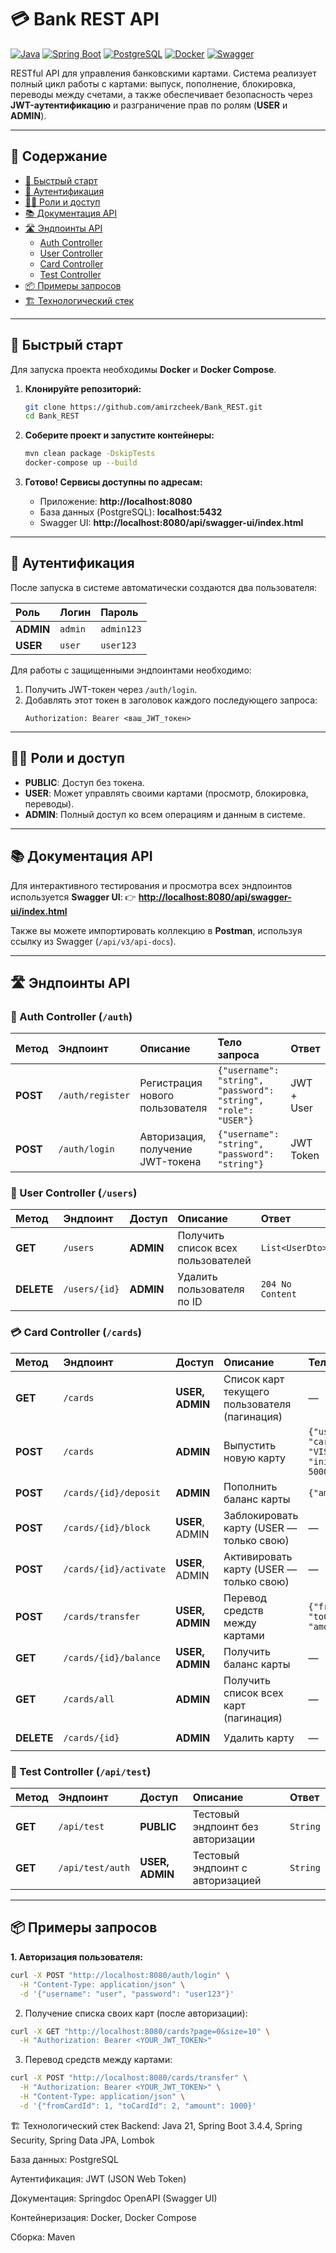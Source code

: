 # 💳 Bank REST API

[![Java](https://img.shields.io/badge/Java-17+-blue?logo=openjdk)](https://openjdk.org/)
[![Spring Boot](https://img.shields.io/badge/Spring%20Boot-3.0-brightgreen?logo=springboot)](https://spring.io/projects/spring-boot)
[![PostgreSQL](https://img.shields.io/badge/PostgreSQL-15.0-blue?logo=postgresql)](https://www.postgresql.org/)
[![Docker](https://img.shields.io/badge/Docker-Compose-2496ED?logo=docker)](https://www.docker.com/)
[![Swagger](https://img.shields.io/badge/docs-Swagger-85EA2D?logo=swagger)](http://localhost:8080/api/swagger-ui/index.html)

RESTful API для управления банковскими картами. Система реализует полный цикл работы с картами: выпуск, пополнение, блокировка, переводы между счетами, а также обеспечивает безопасность через **JWT-аутентификацию** и разграничение прав по ролям (**USER** и **ADMIN**).

---

## 📑 Содержание

- [🚀 Быстрый старт](#-быстрый-старт)
- [🔐 Аутентификация](#-аутентификация)
- [👨‍💻 Роли и доступ](#-роли-и-доступ)
- [📚 Документация API](#-документация-api)
- [🛣️ Эндпоинты API](#-эндпоинты-api)
    - [Auth Controller](#-auth-controller-auth)
    - [User Controller](#-user-controller-users)
    - [Card Controller](#-card-controller-cards)
    - [Test Controller](#-test-controller-apitest)
- [📦 Примеры запросов](#-примеры-запросов)
- [🏗️ Технологический стек](#-технологический-стек)

---

## 🚀 Быстрый старт

Для запуска проекта необходимы **Docker** и **Docker Compose**.

1.  **Клонируйте репозиторий:**
    ```bash
    git clone https://github.com/amirzcheek/Bank_REST.git
    cd Bank_REST
    ```

2.  **Соберите проект и запустите контейнеры:**
    ```bash
    mvn clean package -DskipTests
    docker-compose up --build
    ```

3.  **Готово! Сервисы доступны по адресам:**
    *   Приложение: **http://localhost:8080**
    *   База данных (PostgreSQL): **localhost:5432**
    *   Swagger UI: **http://localhost:8080/api/swagger-ui/index.html**

---

## 🔐 Аутентификация

После запуска в системе автоматически создаются два пользователя:

| Роль | Логин | Пароль |
| :--- | :--- | :--- |
| **ADMIN** | `admin` | `admin123` |
| **USER** | `user` | `user123` |

Для работы с защищенными эндпоинтами необходимо:
1.  Получить JWT-токен через `/auth/login`.
2.  Добавлять этот токен в заголовок каждого последующего запроса:
    ```
    Authorization: Bearer <ваш_JWT_токен>
    ```

---

## 👨‍💻 Роли и доступ

*   **PUBLIC**: Доступ без токена.
*   **USER**: Может управлять своими картами (просмотр, блокировка, переводы).
*   **ADMIN**: Полный доступ ко всем операциям и данным в системе.

---

## 📚 Документация API

Для интерактивного тестирования и просмотра всех эндпоинтов используется **Swagger UI**:
👉 **[http://localhost:8080/api/swagger-ui/index.html](http://localhost:8080/api/swagger-ui/index.html)**

Также вы можете импортировать коллекцию в **Postman**, используя ссылку из Swagger (`/api/v3/api-docs`).

---

## 🛣️ Эндпоинты API

### 🔑 Auth Controller (`/auth`)

| Метод | Эндпоинт | Описание | Тело запроса | Ответ |
| :--- | :--- | :--- | :--- | :--- |
| **POST** | `/auth/register` | Регистрация нового пользователя | `{"username": "string", "password": "string", "role": "USER"}` | JWT + User |
| **POST** | `/auth/login` | Авторизация, получение JWT-токена | `{"username": "string", "password": "string"}` | JWT Token |

### 👤 User Controller (`/users`)

| Метод | Эндпоинт | Доступ | Описание | Ответ |
| :--- | :--- | :--- | :--- | :--- |
| **GET** | `/users` | **ADMIN** | Получить список всех пользователей | `List<UserDto>` |
| **DELETE** | `/users/{id}` | **ADMIN** | Удалить пользователя по ID | `204 No Content` |

### 💳 Card Controller (`/cards`)

| Метод | Эндпоинт | Доступ | Описание | Тело запроса | Ответ |
| :--- | :--- | :--- | :--- | :--- | :--- |
| **GET** | `/cards` | **USER, ADMIN** | Список карт текущего пользователя (пагинация) | — | `Page<CardDto>` |
| **POST** | `/cards` | **ADMIN** | Выпустить новую карту | `{"userId": long, "cardType": "VISA", "initialBalance": 5000}` | `CardDto` |
| **POST** | `/cards/{id}/deposit` | **ADMIN** | Пополнить баланс карты | `{"amount": 1000}` | `CardDto` |
| **POST** | `/cards/{id}/block` | **USER**, ADMIN | Заблокировать карту (USER — только свою) | — | `CardDto` |
| **POST** | `/cards/{id}/activate` | **USER**, ADMIN | Активировать карту (USER — только свою) | — | `CardDto` |
| **POST** | `/cards/transfer` | **USER, ADMIN** | Перевод средств между картами | `{"fromCardId": 1, "toCardId": 2, "amount": 500}` | `String` |
| **GET** | `/cards/{id}/balance` | **USER, ADMIN** | Получить баланс карты | — | `BigDecimal` |
| **GET** | `/cards/all` | **ADMIN** | Получить список всех карт (пагинация) | — | `Page<CardDto>` |
| **DELETE** | `/cards/{id}` | **ADMIN** | Удалить карту | — | `204 No Content` |

### 🧪 Test Controller (`/api/test`)

| Метод | Эндпоинт | Доступ | Описание | Ответ |
| :--- | :--- | :--- | :--- | :--- |
| **GET** | `/api/test` | **PUBLIC** | Тестовый эндпоинт без авторизации | `String` |
| **GET** | `/api/test/auth` | **USER, ADMIN** | Тестовый эндпоинт с авторизацией | `String` |

---

## 📦 Примеры запросов

**1. Авторизация пользователя:**
```bash
curl -X POST "http://localhost:8080/auth/login" \
  -H "Content-Type: application/json" \
  -d '{"username": "user", "password": "user123"}'
```
2. Получение списка своих карт (после авторизации):

```bash
curl -X GET "http://localhost:8080/cards?page=0&size=10" \
  -H "Authorization: Bearer <YOUR_JWT_TOKEN>"
```
3. Перевод средств между картами:

```bash
curl -X POST "http://localhost:8080/cards/transfer" \
  -H "Authorization: Bearer <YOUR_JWT_TOKEN>" \
  -H "Content-Type: application/json" \
  -d '{"fromCardId": 1, "toCardId": 2, "amount": 1000}'
```

🏗️ Технологический стек
Backend: Java 21, Spring Boot 3.4.4, Spring Security, Spring Data JPA, Lombok

База данных: PostgreSQL

Аутентификация: JWT (JSON Web Token)

Документация: Springdoc OpenAPI (Swagger UI)

Контейнеризация: Docker, Docker Compose

Сборка: Maven
